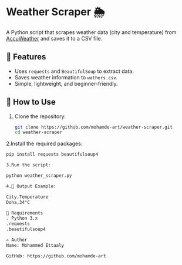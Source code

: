 # Weather Scraper 🌦️

A Python script that scrapes weather data (city and temperature) from [AccuWeather](https://www.accuweather.com/) and saves it to a CSV file.

## 📌 Features

- Uses `requests` and `BeautifulSoup` to extract data.
- Saves weather information to `wathers.csv`.
- Simple, lightweight, and beginner-friendly.

## 🚀 How to Use

1. Clone the repository:

   ```bash
   git clone https://github.com/mohamde-art/weather-scraper.git
   cd weather-scraper
2.Install the required packages:
  ```bash
  pip install requests beautifulsoup4

3.Run the script:

  python weather_scraper.py
  
4.📂 Output Example:

  City,Temperature
  Doha,34°C

🔧 Requirements
 . Python 3.x
 .requests
 .beautifulsoup4

✍️ Author
Name: Mohammed Ettaaly

GitHub: https://github.com/mohamde-art



 


  


